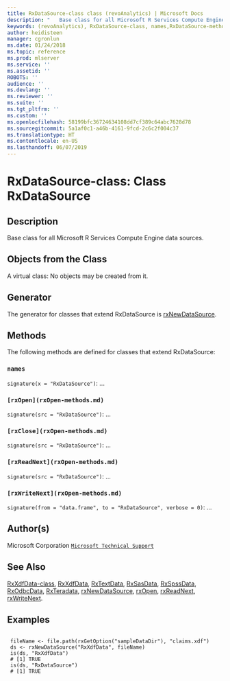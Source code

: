 ```yaml
---
title: RxDataSource-class class (revoAnalytics) | Microsoft Docs
description: "   Base class for all Microsoft R Services Compute Engine data sources.   "
keywords: (revoAnalytics), RxDataSource-class, names,RxDataSource-method, show,RxDataSource-method, classes
author: heidisteen
manager: cgronlun
ms.date: 01/24/2018
ms.topic: reference
ms.prod: mlserver
ms.service: ''
ms.assetid: ''
ROBOTS: ''
audience: ''
ms.devlang: ''
ms.reviewer: ''
ms.suite: ''
ms.tgt_pltfrm: ''
ms.custom: ''
ms.openlocfilehash: 58199bfc36724634108dd7cf389c64abc7628d78
ms.sourcegitcommit: 5a1af0c1-a46b-4161-9fcd-2c6c2f004c37
ms.translationtype: HT
ms.contentlocale: en-US
ms.lasthandoff: 06/07/2019
---
```

 # <a name="rxdatasource-class-class-rxdatasource"></a>RxDataSource-class: Class RxDataSource 
 ## <a name="description"></a>Description

Base class for all Microsoft R Services Compute Engine data sources.  


 ## <a name="objects-from-the-class"></a>Objects from the Class 


A virtual class: No objects may be created from it.

 ## <a name="generator"></a>Generator 


The generator for classes that extend RxDataSource is [rxNewDataSource](rxNew.md).  

 ## <a name="methods"></a>Methods 


The following methods are defined for classes that extend RxDataSource:



### `names`
`signature(x = "RxDataSource")`: ... 


### `[rxOpen](rxOpen-methods.md)`
`signature(src = "RxDataSource")`: ... 


### `[rxClose](rxOpen-methods.md)`
`signature(src = "RxDataSource")`: ... 


### `[rxReadNext](rxOpen-methods.md)`
`signature(src = "RxDataSource")`: ... 


### `[rxWriteNext](rxOpen-methods.md)`
`signature(from = "data.frame", to = "RxDataSource", verbose = 0)`: ... 




 ## <a name="authors"></a>Author(s)
 Microsoft Corporation [`Microsoft Technical Support`](https://go.microsoft.com/fwlink/?LinkID=698556&clcid=0x409)


 ## <a name="see-also"></a>See Also

[RxXdfData-class](RxXdfData-class.md), [RxXdfData](RxXdfData.md), [RxTextData](RxTextData.md), [RxSasData](RxSasData.md), [RxSpssData](RxSpssData.md), [RxOdbcData](RxOdbcData.md), [RxTeradata](RxTeradata.md), [rxNewDataSource](rxNew.md), [rxOpen](rxOpen-methods.md), [rxReadNext](rxOpen-methods.md), [rxWriteNext](rxOpen-methods.md).

 ## <a name="examples"></a>Examples

 ```

  fileName <- file.path(rxGetOption("sampleDataDir"), "claims.xdf")
  ds <- rxNewDataSource("RxXdfData", fileName)
  is(ds, "RxXdfData")
  # [1] TRUE
  is(ds, "RxDataSource")
  # [1] TRUE
```


